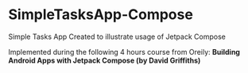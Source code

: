 # SimpleTasksApp-Compose

Simple Tasks App Created to illustrate usage of Jetpack Compose

Implemented during the following 4 hours course from Oreily:
**Building Android Apps with Jetpack Compose (by David Griffiths)**

